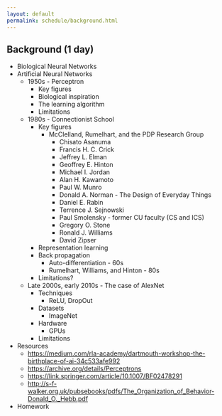 ```yaml
---
layout: default
permalink: schedule/background.html
---
```


## Background (1 day)

* Biological Neural Networks
* Artificial Neural Networks
    * 1950s - Perceptron
        * Key figures
        * Biological inspiration
        * The learning algorithm
        * Limitations
    * 1980s - Connectionist School
        * Key figures
            * McClelland, Rumelhart, and the PDP Research Group
                * Chisato Asanuma
                * Francis H. C. Crick
                * Jeffrey L. Elman
                * Geoffrey E. Hinton
                * Michael I. Jordan
                * Alan H. Kawamoto
                * Paul W. Munro
                * Donald A. Norman - The Design of Everyday Things
                * Daniel E. Rabin
                * Terrence J. Sejnowski
                * Paul Smolensky - former CU faculty (CS and ICS)
                * Gregory O. Stone
                * Ronald J. Williams
                * David Zipser
        * Representation learning
        * Back propagation
            * Auto-differentiation - 60s
            * Rumelhart, Williams, and Hinton - 80s
        * Limitations?
    * Late 2000s, early 2010s - The case of AlexNet
        * Techniques
            * ReLU, DropOut
        * Datasets
            * ImageNet
        * Hardware
            * GPUs
        * Limitations
* Resources
    * https://medium.com/rla-academy/dartmouth-workshop-the-birthplace-of-ai-34c533afe992
    * https://archive.org/details/Perceptrons
    * https://link.springer.com/article/10.1007/BF02478291
    * http://s-f-walker.org.uk/pubsebooks/pdfs/The_Organization_of_Behavior-Donald_O._Hebb.pdf
* Homework
